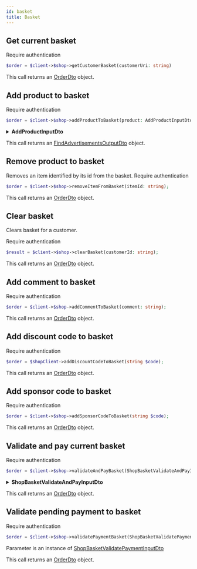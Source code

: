 ```yaml
---
id: basket
title: Basket
---
```


## Get current basket

<span class="badge badge--warning">Require authentication</span>

```php
$order = $client->$shop->getCustomerBasket(customerUri: string)
```

This call returns an [OrderDto](../shop-types#OrderDto) object.

## Add product to basket

<span class="badge badge--warning">Require authentication</span>

```php
$order = $client->$shop->addProductToBasket(product: AddProductInputDto);
```

<details>
<summary><b>AddProductInputDto</b></summary>

| Fields              |                                             Type                                             |      Required      | Description                                |
| ------------------- | :------------------------------------------------------------------------------------------: | :----------------: | ------------------------------------------ |
| **organizationUri** |                                            string                                            | :white_check_mark: | The identifier of the **advertisement**    |
| **orderId**         |                                            string                                            |        :x:         | The uri of the **advertisment**            |
| **lattitude**       |                                            float                                             |        :x:         | The name of the **advertisement**          |
| **longitude**       |                                            float                                             |        :x:         | TODO                                       |
| **productId**       |                 [OrganizationOutputDto](../shop-types#OrganizationOutputDto)                 | :white_check_mark: | The organization associated to the order   |
| **orderQuantity**   |                                           integer                                            | :white_check_mark: | The customer associated to the order       |
| **options**         |   [ShopBasketAddProductOptionInputDto[]](../shop-types#ShopBasketAddProductOptionInputDto)   |        :x:         | The number of the order                    |
| **schedules**       | [ShopBasketAddProductScheduleInputDto[]](../shop-types#ShopBasketAddProductScheduleInputDto) |        :x:         | Number of day of the order                 |
| **offerId**         |                                            string                                            |        :x:         | Type of the order                          |
| **metadatas**       |                                            mixed                                             |        :x:         | The means of payment used                  |
| **customerUri**     |                                            string                                            |        :x:         | Payments associated to the order           |
| **isFreeTrial**     |                                           boolean                                            |        :x:         | The accepted offer associated to the order |

</details>

This call returns an [FindAdvertisementsOutputDto](../shop-types#FindAdvertisementsOutputDto) object.

## Remove product to basket

Removes an item identified by its id from the basket.
<span class="badge badge--warning">Require authentication</span>

```php
$order = $client->$shop->removeItemFromBasket(itemId: string);
```

This call returns an [OrderDto](../shop-types#OrderDto) object.

## Clear basket

Clears basket for a customer.

<span class="badge badge--warning">Require authentication</span>

```php
$result = $client->$shop->clearBasket(customerId: string);
```

This call returns an [OrderDto](../shop-types#OrderDto) object.

## Add comment to basket

<span class="badge badge--warning">Require authentication</span>

```php
$order = $client->$shop->addCommentToBasket(comment: string);
```

This call returns an [OrderDto](../shop-types#OrderDto) object.

## Add discount code to basket

<span class="badge badge--warning">Require authentication</span>

```php
$order = $shopClient->addDiscountCodeToBasket(string $code);
```

This call returns an [OrderDto](../shop-types#OrderDto) object.

## Add sponsor code to basket

<span class="badge badge--warning">Require authentication</span>

```php
$order = $client->$shop->addSponsorCodeToBasket(string $code);
```

This call returns an [OrderDto](../shop-types#OrderDto) object.

## Validate and pay current basket

<span class="badge badge--warning">Require authentication</span>

```php
$order = $client->$shop->validateAndPayBasket(ShopBasketValidateAndPayInputDto $validation)
```

<details>
<summary><b>ShopBasketValidateAndPayInputDto</b></summary>

ShopBasketValidateAndPayInputDto extends [ShopBasketValidatePaymentInputDto](../shop-types#ShopBasketValidatePaymentInputDto)

| Fields             |                      Type                      |      Required      | Description                         |
| ------------------ | :--------------------------------------------: | :----------------: | ----------------------------------- |
| **meansOfPayment** | [MeansOfPayment](../shop-types#MeansOfPayment) | :white_check_mark: | The identifier of the advertisement |

</details>

This call returns an [OrderDto](../shop-types#OrderDto) object.

## Validate pending payment to basket

<span class="badge badge--warning">Require authentication</span>

```php
$order = $client->$shop->validatePaymentBasket(ShopBasketValidatePaymentInputDto $validation)

```

Parameter is an instance of [ShopBasketValidatePaymentInputDto](../shop-types#ShopBasketValidatePaymentInputDto)

This call returns an [OrderDto](../shop-types#OrderDto) object.
